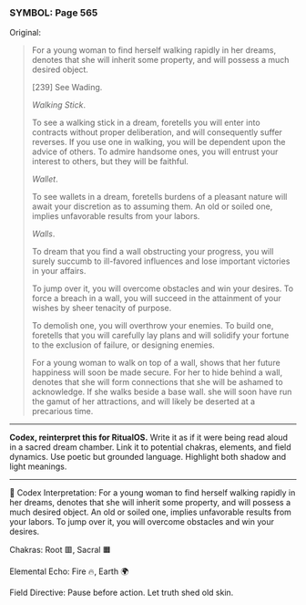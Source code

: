 ### SYMBOL: Page 565

Original:
> For a young woman to find herself walking rapidly in her dreams,
> denotes that she will inherit some property, and will possess
> a much desired object.
> 
> 
> 
> [239] See Wading.
> 
> 
> _Walking Stick_.
> 
> 
> To see a walking stick in a dream, foretells you will enter into contracts
> without proper deliberation, and will consequently suffer reverses.
> If you use one in walking, you will be dependent upon the advice of others.
> To admire handsome ones, you will entrust your interest to others,
> but they will be faithful.
> 
> 
> _Wallet_.
> 
> 
> To see wallets in a dream, foretells burdens of a pleasant
> nature will await your discretion as to assuming them.
> An old or soiled one, implies unfavorable results from your labors.
> 
> 
> _Walls_.
> 
> 
> To dream that you find a wall obstructing your progress,
> you will surely succumb to ill-favored influences and lose
> important victories in your affairs.
> 
> 
> To jump over it, you will overcome obstacles and win your desires.
> To force a breach in a wall, you will succeed in the attainment
> of your wishes by sheer tenacity of purpose.
> 
> 
> To demolish one, you will overthrow your enemies.
> To build one, foretells that you will carefully lay plans
> and will solidify your fortune to the exclusion of failure,
> or designing enemies.
> 
> 
> For a young woman to walk on top of a wall, shows that her future
> happiness will soon be made secure. For her to hide behind
> a wall, denotes that she will form connections that she will
> be ashamed to acknowledge. If she walks beside a base wall.
> she will soon have run the gamut of her attractions, and will
> likely be deserted at a precarious time.

---

**Codex, reinterpret this for RitualOS.**
Write it as if it were being read aloud in a sacred dream chamber.
Link it to potential chakras, elements, and field dynamics.
Use poetic but grounded language.
Highlight both shadow and light meanings.

---

🔁 Codex Interpretation:
For a young woman to find herself walking rapidly in her dreams, denotes that she will inherit some property, and will possess a much desired object. An old or soiled one, implies unfavorable results from your labors. To jump over it, you will overcome obstacles and win your desires.

Chakras: Root 🟥, Sacral 🟧

Elemental Echo: Fire 🔥, Earth 🌍

Field Directive: Pause before action. Let truth shed old skin.
